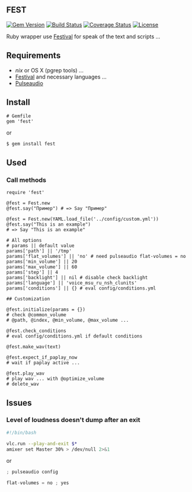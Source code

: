 ## FEST

[![Gem Version](https://badge.fury.io/rb/fest.svg)](http://badge.fury.io/rb/fest)
[![Build Status](https://travis-ci.org/AfsmNGhr/fest.svg)](https://travis-ci.org/AfsmNGhr/fest)
[![Coverage Status](https://coveralls.io/repos/AfsmNGhr/fest/badge.svg?branch=master)](https://coveralls.io/r/AfsmNGhr/fest?branch=master)
[![License](https://img.shields.io/packagist/l/doctrine/orm.svg)](https://github.com/AfsmNGhr/fest)

Ruby wrapper use [Festival](https://wiki.archlinux.org/index.php/Festival_%28%D0%A0%D1%83%D1%81%D1%81%D0%BA%D0%B8%D0%B9%29) for speak of the text and scripts ...

## Requirements

- *nix* or OS X (pgrep tools) ...
- [Festival](https://wiki.archlinux.org/index.php/Festival_%28%D0%A0%D1%83%D1%81%D1%81%D0%BA%D0%B8%D0%B9%29) and necessary languages ...
- [Pulseaudio](https://wiki.archlinux.org/index.php/PulseAudio_%28%D0%A0%D1%83%D1%81%D1%81%D0%BA%D0%B8%D0%B9%29)

## Install

```.ruby
# Gemfile
gem 'fest'
```
or
```.ruby
$ gem install fest
```

## Used
### Call methods
```.ruby
require 'fest'

@fest = Fest.new
@fest.say("Пример") # => Say "Пример"

@fest = Fest.new(YAML.load_file('../config/custom.yml'))
@fest.say("This is an example")
# => Say "This is an example"

# All options
# params || default value
params['path'] || '/tmp'
params['flat_volumes'] || 'no' # need pulseaudio flat-volumes = no
params['min_volume'] || 20
params['max_volume'] || 60
params['step'] || 4
params['backlight'] || nil # disable check backlight
params['language'] || 'voice_msu_ru_nsh_clunits'
params['conditions'] || {} # eval config/conditions.yml

## Сustomization

@fest.initialize(params = {})
# check @common_volume
# @path, @index, @min_volume, @max_volume ...

@fest.check_conditions
# eval config/conditions.yml if default conditions

@fest.make_wav(text)

@fest.expect_if_paplay_now
# wait if paplay active ...

@fest.play_wav
# play wav ... with @optimize_volume
# delete_wav
```

## Issues
### Level of loudness doesn't dump after an exit

```.bash
#!/bin/bash

vlc.run --play-and-exit $*
amixer set Master 30% > /dev/null 2>&1
```

or

```.js
; pulseaudio config

flat-volumes = no ; yes
```